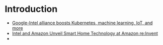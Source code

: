 # Introduction

- [Google-Intel alliance boosts Kubernetes, machine learning, IoT, and more](http://www.infoworld.com/article/3142136/artificial-intelligence/google-intel-alliance-boosts-kubernetes-machine-learning-iot-and-more.html)
- [Intel and Amazon Unveil Smart Home Technology at Amazon re:Invent](https://newsroom.intel.com/news/intel-amazon-unveil-smart-home-technology-amazon-reinvent/)
- [](https://newsroom.intel.com/editorials/getting-across-threshold/)